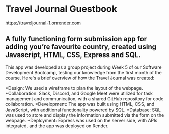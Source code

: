 # Travel Journal Guestbook

https://traveljournal-1.onrender.com

## A fully functioning form submission app for adding you’re favourite country, created using Javascript, HTML, CSS, Express and SQL.

This app was developed as a group project during Week 5 of our Software Development Bootcamp, testing our knowledge from the first month of the course. Here's a brief overview of how the Travel Journal was created:

*Design: We used a wireframe to plan the layout of the webpage.
*Collaboration: Slack, Discord, and Google Meet were utilized for task management and communication, with a shared GitHub repository for code collaboration.
*Development: The app was built using HTML, CSS, and JavaScript, with additional functionality powered by SQL.
*Database: SQL was used to store and display the information submitted via the form on the webpage.
*Deployment: Express was used on the server side, with APIs integrated, and the app was deployed on Render.
